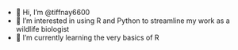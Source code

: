 - 👋 Hi, I’m @tiffnay6600
- 👀 I’m interested in using R and Python to streamline my work as a wildlife biologist
- 🌱 I’m currently learning the very basics of R


<!---
tiffnay6600/tiffnay6600 is a ✨ special ✨ repository because its `README.md` (this file) appears on your GitHub profile.
You can click the Preview link to take a look at your changes.
--->
